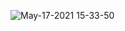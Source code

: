 ![May-17-2021 15-33-50](https://user-images.githubusercontent.com/62553636/118489324-5ef94700-b725-11eb-8a87-043daa4a5474.gif)
